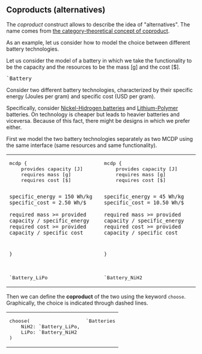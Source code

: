 ## Coproducts (alternatives)

The *coproduct* construct allows to describe the idea of 
"alternatives". The name comes from [the category-theoretical concept
of coproduct][cat-coproduct].

[cat-coproduct]: https://en.wikipedia.org/wiki/Coproduct

As an example, let us consider how to model the choice
between different battery technologies.

Let us consider the model of a battery in which we take 
the functionality to be the capacity 
and the resources to be the mass [g] and the cost [$].


<pre class='mcdp' id='Battery' style='display:none'>
mcdp {
	provides capacity [J]
	requires mass [g]
	requires cost [$]
	
	specific_energy = 150 Wh/kg
    specific_cost = 2.50 Wh/$

	required mass >= provided capacity / specific_energy
	required cost >= provided capacity / specific_cost
}
</pre>

<pre class='ndp_graph_templatized_labeled'>`Battery</pre>


Consider two different battery technologies, 
characterized by their specific energy (Joules per gram)
and specific cost (USD per gram).

Specifically, consider [Nickel-Hidrogen batteries][NiH2]
and [Lithium-Polymer][LiPo] batteries. 
On technology is cheaper but leads to heavier batteries
and viceversa. Because of this fact, there might be designs
in which we prefer either.

[NiH2]: https://en.wikipedia.org/wiki/Nickel%E2%80%93hydrogen_battery
[Lipo]: https://en.wikipedia.org/wiki/Lithium_polymer_battery

First we model the two battery technologies separately
as two MCDP using the same interface (same resources and same functionality).

<table>
<tr>
<td>
<pre class='mcdp' id='battery_LiPo' label='Battery_LiPo.mcdp'>
mcdp {
	provides capacity [J]
	requires mass [g]
	requires cost [$]
	
	specific_energy = 150 Wh/kg
    specific_cost = 2.50 Wh/$

	required mass >= provided capacity / specific_energy
	required cost >= provided capacity / specific_cost
}
</pre>
</td>
<td>
<pre class='mcdp' id='Battery_NiH2' label='Battery_NiH2.mcdp'>
mcdp {
	provides capacity [J]
	requires mass [g]
	requires cost [$]
	
	specific_energy = 45 Wh/kg
    specific_cost = 10.50 Wh/$ 

	required mass >= provided capacity / specific_energy
	required cost >= provided capacity / specific_cost
}
</pre>
</td>
</tr>
	<tr>
		<td>
			<pre class='ndp_graph_templatized_labeled'>`Battery_LiPo</pre>
		</td>
		<td>
			<pre class='ndp_graph_templatized_labeled'>`Battery_NiH2</pre>
		</td>
	</tr>
</table>

Then we can define the **coproduct** of the two using
the keyword <code><span class="CoproductWithNamesChooseKeyword">choose</span></code>.
Graphically, the choice is indicated through dashed lines.

<table>
<tr>
<td valign="top">
<pre class='mcdp' id='Batteries' label='Batteries.mcdp'>
choose(
	NiH2: `Battery_LiPo,
	LiPo: `Battery_NiH2
)
</pre>
</td>
<td valign="top">
<pre class='ndp_graph_enclosed'>`Batteries</pre>
</td>
</tr>
</table>





